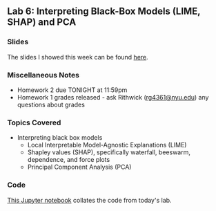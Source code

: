 ## Lab 6: Interpreting Black-Box Models (LIME, SHAP) and PCA

### Slides

The slides I showed this week can be found [here](https://ctsilva.github.io/2024-VisML-CDS/Labs/Lab_Week_6/VisML-Lab-Week6-slides). 

### Miscellaneous Notes 

* Homework 2 due TONIGHT at 11:59pm
* Homework 1 grades released - ask Rithwick ([rg4361@nyu.edu](rg4361@nyu.edu)) any questions about grades 

### Topics Covered

* Interpreting black box models
  * Local Interpretable Model-Agnostic Explanations (LIME)
  * Shapley values (SHAP), specifically waterfall, beeswarm, dependence, and force plots
  * Principal Component Analysis (PCA)

### Code

[This Jupyter notebook](https://colab.research.google.com/drive/1naKHMtKmXsy-BAtmCWTUZpWrD39T1HuY?usp=sharing ) collates the code from today's lab. 